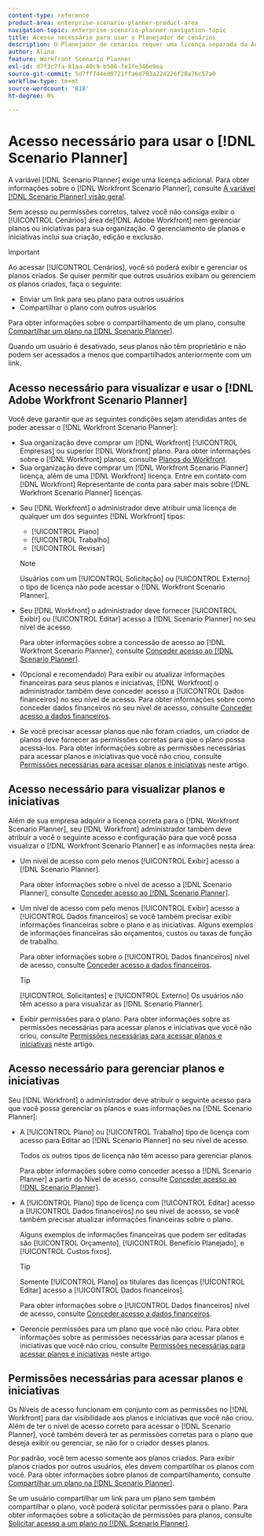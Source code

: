 ```yaml
---
content-type: reference
product-area: enterprise-scenario-planner-product-area
navigation-topic: enterprise-scenario-planner-navigation-topic
title: Acesso necessário para usar o Planejador de cenários
description: O Planejador de cenários requer uma licença separada da Adobe Workfront e acesso adicional.
author: Alina
feature: Workfront Scenario Planner
exl-id: d7f3c7fa-81aa-40c9-b506-fe1fe346e9ea
source-git-commit: 5d7ff744ed0721ffa6d793a224226f28a76c57a0
workflow-type: tm+mt
source-wordcount: '818'
ht-degree: 0%

---
```


# Acesso necessário para usar o [!DNL Scenario Planner]

A variável [!DNL Scenario Planner] exige uma licença adicional. Para obter informações sobre o [!DNL Workfront Scenario Planner], consulte [A variável [!DNL Scenario Planner] visão geral](../scenario-planner/scenario-planner-overview.md).

<!--
might need to add information about the permissions to plans/ initiatives if those will be coming later?
-->

Sem acesso ou permissões corretos, talvez você não consiga exibir o [!UICONTROL Cenários] área de[!DNL  Adobe Workfront] nem gerenciar planos ou iniciativas para sua organização. O gerenciamento de planos e iniciativas inclui sua criação, edição e exclusão.

>[!IMPORTANT]
>
>Ao acessar [!UICONTROL Cenários], você só poderá exibir e gerenciar os planos criados. Se quiser permitir que outros usuários exibam ou gerenciem os planos criados, faça o seguinte:
>
>* Enviar um link para seu plano para outros usuários
>* Compartilhar o plano com outros usuários
>
>  Para obter informações sobre o compartilhamento de um plano, consulte [Compartilhar um plano na [!DNL Scenario Planner]](../scenario-planner/share-a-plan.md).
>
>Quando um usuário é desativado, seus planos não têm proprietário e não podem ser acessados a menos que compartilhados anteriormente com um link.

## Acesso necessário para visualizar e usar o [!DNL Adobe Workfront Scenario Planner]

Você deve garantir que as seguintes condições sejam atendidas antes de poder acessar o [!DNL Workfront Scenario Planner]:

<!--drafted for P&P:

* Depending on whether you use the current or the legacy Workfront plans, your organization must have the following:

  * For the current plans:  

    * The [!UICONTROL Ultimate] [!DNL Workfront] plan.

      Or
  
    * The [!UICONTROL Select] or [!UICONTROL Prime] [!DNL Workfront] plan, in addition to purchasing a separate [!DNL Scenario Planner] license.

  * For the legacy plans: (indent the bullets below, before the NOTE)

-->

* Sua organização deve comprar um [!DNL Workfront] [!UICONTROL Empresas] ou superior [!DNL Workfront] plano. Para obter informações sobre o [!DNL Workfront] planos, consulte [Planos do Workfront](https://workfront.com/plans).
* Sua organização deve comprar um [!DNL Workfront Scenario Planner] licença, além de uma [!DNL Workfront] licença. Entre em contato com [!DNL Workfront] Representante de conta para saber mais sobre [!DNL Workfront Scenario Planner] licenças.

<!--drafted for P&P: 

* Depending on whether you use the current or legacy licenses, your [!DNL Workfront] administrator must assign you a license of any of the following types: 

  * For the current licenses: 
    * [!UICONTROL Standard]
    * [!UICONTROL Light]

  * For the legacy licenses: (re-indent the licenses below and reword the sentence)

-->



* Seu [!DNL Workfront] o administrador deve atribuir uma licença de qualquer um dos seguintes [!DNL Workfront] tipos:

   * [!UICONTROL Plano]
   * [!UICONTROL Trabalho]
   * [!UICONTROL Revisar]

  >[!NOTE]
  >
  >Usuários com um [!UICONTROL Solicitação] ou [!UICONTROL Externo] o tipo de licença não pode acessar o [!DNL Workfront Scenario Planner].

<!--drafted - replace the note above with this at P&P release: 
  * When using the current licenses, users with a [!UICONTROL Contributor] or [!UICONTROL External] license type cannot access the [!DNL Scenario Planner].
  * When using the legacy licenses, users with a Request or External license type cannot access the Scenario Planner. -->

* Seu [!DNL Workfront] o administrador deve fornecer [!UICONTROL Exibir] ou [!UICONTROL Editar] acesso a [!DNL Scenario Planner] no seu nível de acesso.

  Para obter informações sobre a concessão de acesso ao [!DNL Workfront Scenario Planner], consulte [Conceder acesso ao [!DNL Scenario Planner]](../administration-and-setup/add-users/configure-and-grant-access/grant-access-sp.md).

* (Opcional e recomendado) Para exibir ou atualizar informações financeiras para seus planos e iniciativas, [!DNL Workfront] o administrador também deve conceder acesso a [!UICONTROL Dados financeiros] no seu nível de acesso. Para obter informações sobre como conceder dados financeiros no seu nível de acesso, consulte [Conceder acesso a dados financeiros](../administration-and-setup/add-users/configure-and-grant-access/grant-access-financial.md).

  <!--this used to be true but not anymore:
  <li data-mc-conditions="QuicksilverOrClassic.Draft mode"> <p>(NOTE: this is no longer needed) </p> <p>Your Workfront administrator must assign you a layout template that includes the Scenarios area in the Main Menu. </p> <p>For information about customizing the Main Menu in a layout template, see <a href="../administration-and-setup/customize-workfront/use-layout-templates/customize-main-menu.md" class="MCXref xref" xrefformat="{para}">Customize the Main Menu using a layout template</a>. </p> <p>For information about assigning users to a Layout Template, see <a href="../administration-and-setup/customize-workfront/use-layout-templates/assign-users-to-layout-template.md" class="MCXref xref" xrefformat="{para}">Assign users to a layout template</a>.</p> </li>
  -->

* Se você precisar acessar planos que não foram criados, um criador de planos deve fornecer as permissões corretas para que o plano possa acessá-los. Para obter informações sobre as permissões necessárias para acessar planos e iniciativas que você não criou, consulte [Permissões necessárias para acessar planos e iniciativas](#permissions-needed-to-access-plans-and-initiatives) neste artigo.

## Acesso necessário para visualizar planos e iniciativas

Além de sua empresa adquirir a licença correta para o [!DNL Workfront Scenario Planner], seu [!DNL Workfront] administrador também deve atribuir a você o seguinte acesso e configuração para que você possa visualizar o [!DNL Workfront Scenario Planner] e as informações nesta área:

* Um nível de acesso com pelo menos [!UICONTROL Exibir] acesso a [!DNL Scenario Planner].

  Para obter informações sobre o nível de acesso a [!DNL Scenario Planner], consulte [Conceder acesso ao [!DNL Scenario Planner]](../administration-and-setup/add-users/configure-and-grant-access/grant-access-sp.md).

* Um nível de acesso com pelo menos [!UICONTROL Exibir] acesso a [!UICONTROL Dados financeiros] se você também precisar exibir informações financeiras sobre o plano e as iniciativas. Alguns exemplos de informações financeiras são orçamentos, custos ou taxas de função de trabalho.

  Para obter informações sobre o [!UICONTROL Dados financeiros] nível de acesso, consulte [Conceder acesso a dados financeiros](../administration-and-setup/add-users/configure-and-grant-access/grant-access-financial.md).

  >[!TIP]
  >
  >[!UICONTROL Solicitantes] e [!UICONTROL Externo] Os usuários não têm acesso a para visualizar as [!DNL Scenario Planner].

* Exibir permissões para o plano. Para obter informações sobre as permissões necessárias para acessar planos e iniciativas que você não criou, consulte [Permissões necessárias para acessar planos e iniciativas](#permissions-needed-to-access-plans-and-initiatives) neste artigo.

## Acesso necessário para gerenciar planos e iniciativas

Seu [!DNL Workfront] o administrador deve atribuir o seguinte acesso para que você possa gerenciar os planos e suas informações na [!DNL Scenario Planner]:

* A [!UICONTROL Plano] ou [!UICONTROL Trabalho] tipo de licença com acesso para Editar ao [!DNL Scenario Planner] no seu nível de acesso.

  Todos os outros tipos de licença não têm acesso para gerenciar planos.

  Para obter informações sobre como conceder acesso a [!DNL Scenario Planner] a partir do Nível de acesso, consulte [Conceder acesso ao [!DNL Scenario Planner]](../administration-and-setup/add-users/configure-and-grant-access/grant-access-sp.md).

* A [!UICONTROL Plano] tipo de licença com [!UICONTROL Editar] acesso a [!UICONTROL Dados financeiros] no seu nível de acesso, se você também precisar atualizar informações financeiras sobre o plano.

  Alguns exemplos de informações financeiras que podem ser editadas são [!UICONTROL Orçamento], [!UICONTROL Benefício Planejado], e [!UICONTROL Custos fixos].

  >[!TIP]
  >
  >Somente [!UICONTROL Plano] os titulares das licenças [!UICONTROL Editar] acesso a [!UICONTROL Dados financeiros].

  Para obter informações sobre o [!UICONTROL Dados financeiros] nível de acesso, consulte [Conceder acesso a dados financeiros](../administration-and-setup/add-users/configure-and-grant-access/grant-access-financial.md).

* Gerencie permissões para um plano que você não criou. Para obter informações sobre as permissões necessárias para acessar planos e iniciativas que você não criou, consulte [Permissões necessárias para acessar planos e iniciativas](#permissions-needed-to-access-plans-and-initiatives) neste artigo.

## Permissões necessárias para acessar planos e iniciativas

Os Níveis de acesso funcionam em conjunto com as permissões no [!DNL Workfront] para dar visibilidade aos planos e iniciativas que você não criou. Além de ter o nível de acesso correto para acessar o [!DNL Scenario Planner], você também deverá ter as permissões corretas para o plano que deseja exibir ou gerenciar, se não for o criador desses planos.

Por padrão, você tem acesso somente aos planos criados. Para exibir planos criados por outros usuários, eles devem compartilhar os planos com você. Para obter informações sobre planos de compartilhamento, consulte [Compartilhar um plano na [!DNL Scenario Planner]](../scenario-planner/share-a-plan.md).

Se um usuário compartilhar um link para um plano sem também compartilhar o plano, você poderá solicitar permissões para o plano. Para obter informações sobre a solicitação de permissões para planos, consulte [Solicitar acesso a um plano no [!DNL Scenario Planner]](../scenario-planner/request-access-to-plan.md).

